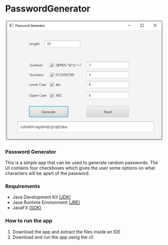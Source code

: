 # PasswordGenerator




![Image of PasswordGenerator](https://github.com/nate51315/PasswordGenerator/blob/master/images/Pass-Gen.PNG)




### Password Generator
This is a simple app that can be used to generate random passwords. The UI contains four checkboxes which gives the user some options on what characters will be apart of the password.

### Requirements
* Java Development Kit [(JDK)](https://www.oracle.com/technetwork/java/javase/downloads/index.html)
* Java Runtime Environment [(JRE)](https://www.oracle.com/technetwork/java/javase/downloads/jre8-downloads-2133155.html)
* JavaFX [(SDK)](https://docs.oracle.com/javafx/2/installation/jfxpub-installation.htm)

### How to run the app
1. Download the app and extract the files inside an IDE
2. Download and run the app using the cli
